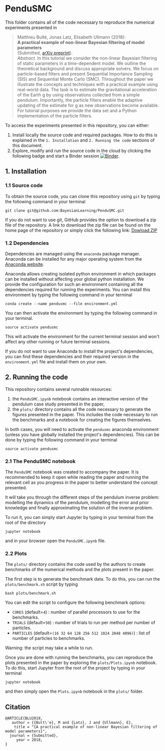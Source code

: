 # PenduSMC

This folder contains all of the code necessary to reproduce the numerical experiments presented in 


>Matthieu Bulté, Jonas Latz, Elisabeth Ullmann (2018):  
>__A practical example of non-linear Bayesian filtering of model parameters__  
>(Submitted, [arXiv preprint](https://arxiv.org/abs/1807.08713)).  
> _Abstract._ In this tutorial we consider the non-linear Bayesian filtering of static parameters in a time-dependent model. We outline the theoretical background and discuss appropriate solvers. We focus on particle-based filters and present Sequential Importance Sampling (SIS) and Sequential Monte Carlo (SMC). Throughout the paper we illustrate the concepts and techniques with a practical example using real-world data. The task is to estimate the gravitational acceleration of the Earth g by using observations collected from a simple pendulum. Importantly, the particle filters enable the adaptive updating of the estimate for g as new observations become available. For tutorial purposes we provide the data set and a Python implementation of the particle filters.


To access the experiments presented in this repository, you can either:
1. Install locally the source code and required packages. How to do this is explained in the `1. Installation` and `2. Running the code` sections of this document.
2. Explore, modify and run the source code in the cloud by clicking the following badge and start a Binder session [![Binder](https://mybinder.org/badge.svg)](https://mybinder.org/v2/gh/BayesianLearning/PenduSMC/master).

## 1. Installation

### 1.1 Source code

To obtain the source code, you can clone this repository using `git` by typing the following command in your terminal
```
git clone git@github.com:BayesianLearning/PenduSMC.git
```

If you do not want to use git, GitHub provides the option to download a zip file of the repository. A link to download the zip file can be found on the home page of the repository or simply click the following link: [Dowload ZIP](https://github.com/BayesianLearning/PenduSMC/archive/master.zip)

### 1.2 Dependencies
Dependencies are managed using the `anaconda` package manager. Anaconda can be installed for any major operating system from the [Anaconda website](https://anaconda.org/).

Anaconda allows creating isolated python environment in which packages can be installed without affecting your global python installation. We provide the configuration for such an environment containing all the dependencies required for running the experiments. You can install this environment by typing the following command in your terminal
```
conda create --name pendusmc --file environment.yml
```

You can then activate the environment by typing the following command in your terminal.
```
source activate pendusmc
```
This will activate the environment for the current terminal session and won't affect any other running or future terminal sessions.

If you do not want to use Anaconda to install the project's dependencies, you can find these dependencies and their required version in the `environment.yml` file and install them on your own.

## 2. Running the code
	
This repository contains several runnable resources:
1. the `PenduSMC.ipynb` notebook contains an interactive version of the pendulum case study presented in the paper,
2. the `plots/` directory contains all the code necessary to generate the figures presented in the paper. This includes the code necessary to run the benchmarks and a notebook for creating the figures themselves. 

In both cases, you will need to activate the `pendusmc` anaconda environment (unless you have globally installed the project's dependencies). This can be done by typing the following command in your terminal	
```
source activate pendusmc
```

### 2.1 The PenduSMC notebook
The `PenduSMC` notebook was created to accompany the paper. It is recommended to keep it open while reading the paper and running the relevant cell as you progress in the paper to better understand the concept presented.

It will take you through the different steps of the pendulum inverse problem: modelling the dynamics of the pendulum, modelling the error and prior knowledge and finally approximating the solution of the inverse problem.

To run it, you can simply start Jupyter by typing in your terminal from the root of the directory
```
jupyter notebook
```

and in your browser open the `PenduSMC.ipynb` file.

### 2.2 Plots
The `plots/` directory contains the code used by the authors to create benchmarks of the numerical methods and the plots present in the paper.

The first step is to generate the benchmark data. To do this, you can run the `plots/benchmark.sh` script by typing
```
bash plots/benchmark.sh
```

You can edit the script to configure the following benchmark options:
* `CORES` (default=`4`) : number of parallel processors to use for the benchmarks.
* `TRIALS` (default=`50`) : number of trials to run per method per number of particles.
* `PARTICLES` (default=`(16 32 64 128 256 512 1024 2048 4096)`) : list of number of particles to benchmarks.
  
Warning: the script may take a while to run.

Once you are done with running the benchmarks, you can reproduce the plots presented in the paper by exploring the `plots/Plots.ipynb` notebook. To do this, start Jupyter from the root of the project by typing in your terminal
```
jupyter notebook
```
and then simply open the `Plots.ipynb` notebook in the `plots/` folder.

## Citation
```
@ARTICLE{BLU2018,
   author = {{Bult\'e}, M and {Latz}, J and {Ullmann}, E},
    title = "{A practical example of non-linear Bayesian filtering of model parameters}",
  journal = {Submitted},
     year = 2018,
}
```
